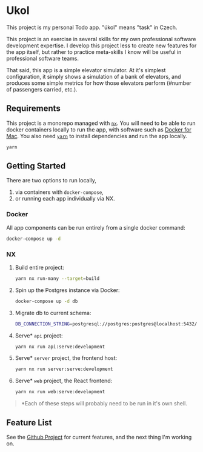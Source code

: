 # Ukol

This project is my personal Todo app. "úkol" means "task" in Czech.

This project is an exercise in several skills for my own professional software development expertise. I develop this project less to create new features for the app itself, but rather to practice meta-skills I know will be useful in professional software teams.

That said, this app is a simple elevator simulator. At it's simplest configuration, it simply shows a simulation of a bank of elevators, and produces some simple metrics for how those elevators perform (#number of passengers carried, etc.).

## Requirements

This project is a monorepo managed with [`nx`](https://nx.dev/). You will need to be able to run docker containers locally to run the app, with software such as [Docker for Mac](https://docs.docker.com/desktop/install/mac-install/). You also need [`yarn`](https://yarnpkg.com/) to install dependencies and run the app locally.

```bash
yarn
```

## Getting Started

There are two options to run locally, 
1. via containers with `docker-compose`, 
1. or running each app individually via NX.

### Docker

All app components can be run entirely from a single docker command:
```bash
docker-compose up -d
```

### NX

1. Build entire project:
    ```bash
    yarn nx run-many --target=build
    ```
1. Spin up the Postgres instance via Docker:
    ```bash
    docker-compose up -d db
    ```
1. Migrate db to current schema:
    ```bash
    DB_CONNECTION_STRING=postgresql://postgres:postgres@localhost:5432/ukol yarn nx run data:migrate
    ```
1. Serve* `api` project:
    ```bash
    yarn nx run api:serve:development
    ```
1. Serve* `server` project, the frontend host:
    ```bash
    yarn nx run server:serve:development
    ```
1. Serve* `web` project, the React frontend:
    ```bash
    yarn nx run web:serve:development
    ```
> *Each of these steps will probably need to be run in it's own shell.

## Feature List

See the [Github Project](https://github.com/users/dvorac/projects/1) for current features, and the next thing I'm working on.

